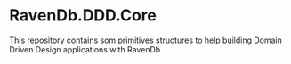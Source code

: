 # RavenDb.DDD.Core
This repository contains som primitives structures to help building Domain Driven Design applications with RavenDb
